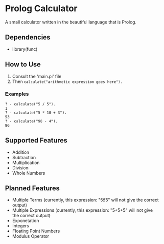 # Prolog Calculator

A small calculator written in the beautiful language that is Prolog.


## Dependencies
- library(func)


## How to Use
1. Consult the 'main.pl' file
2. Then `calculate("arithmetic expression goes here").`

### Examples
```
? - calculate("5 / 5").
1
? - calculate("5 * 10 + 3").
53
? - calculate("90 - 4").
86
```

## Supported Features
- Addition
- Subtraction
- Multiplication
- Division
- Whole Numbers

## Planned Features
- Multiple Terms (currently, this expression: "5*5*5" will not give the correct output)
- Multiple Expressions (currently, this expression: "5+5+5" will not give the correct output)
- Exponetation
- Integers
- Floating Point Numbers
- Modulus Operator
